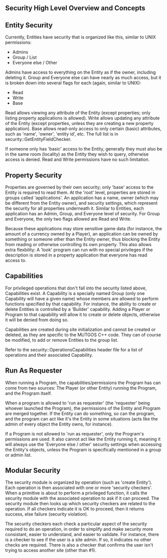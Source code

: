 Security High Level Overview and Concepts
-----------------------------------------

Entity Security
---------------

Currently, Entities have security that is organized like this, similar to UNIX permissions:
  * Admins
  * Group / List
  * Everyone else / Other

Admins have access to everything on the Entity as if the owner, including deleting it.  Group and Everyone else can have nearly as much access, but it is broken down into several flags for each (again, similar to UNIX):
  * Read
  * Write
  * Base

Read allows viewing any attribute of the Entity (except properties; only listing property applications is allowed).  Write allows updating any attribute of the Entity (except properties, unless they are creating a new property application).  Base allows read-only access to only certain (basic) attributes, such as 'name', 'owner', 'entity id', etc.  The full list is in security::GetEntityFieldChecker.

If someone only has 'basic' access to the Entity, generally they must also be in the same room (locality) as the Entity they wish to query, otherwise access is denied.  Read and Write permissions have no such limitation.


Property Security
-----------------

Properties are governed by their own security; only 'base' access to the Entity is required to read them.  At the 'root' level, properties are stored in groups called 'applications'.  An application has a name, owner (which may be different from the Entity owner), and security settings, which represent the security for all properties underneath it.  Similar to Entities, each application has an Admin, Group, and Everyone level of security.  For Group and Everyone, the only two flags allowed are Read and Write.

Because these applications may store sensitive game data (for instance, the amount of a currency owned by a Player), an application can be owned by something or someone other than the Entity owner, thus blocking the Entity from reading or otherwise controlling its own property.  This also allows extra flexbility: A 'look' program can run with no special privileges if the description is stored in a property application that everyone has read access to.


Capabilities
------------

For privileged operations that don't fall into the security listed above, Capabilities exist.  A Capability is a specially named Group (only one Capability will have a given name) whose members are allowed to perform functions specified by that capability.  For instance, the ability to create or delete Entities is controlled by a 'Builder' capability.  Adding a Player or Program to that capability will allow it to create or delete objects, otherwise it will be denied from doing so.

Capabilities are created during site initialization and cannot be created or deleted, as they are specific to the MUTGOS C++ code.  They can of course be modified, to add or remove Entities to the group list.

Refer to the security::OperationsCapabilities header file for a list of operations and their associated Capability.


Run As Requester
----------------
When running a Program, the capabilities/permissions the Program has can come from two sources:  The Player (or other Entity) running the Program, and the Program itself.

When a program is allowed to 'run as requester' (the 'requester' being whoever launched the Program), the permissions of the Entity and Program are merged together.  If the Entity can do something, so can the program, and the program can act like it's the Entity in some situations (acts like the admin of every object the Entity owns, for instance).

If a Program is not allowed to 'run as requester', only the Program's permissions are used.  It also cannot act like the Entity running it, meaning it will always use the 'Everyone else / other' security settings when accessing the Entity's objects, unless the Program is specifically mentioned in a group or admin list.


Modular Security
----------------

The security module is organized by operation (such as 'create Entity').  Each operation is then associated with one or more 'security checkers'.  When a primitive is about to perform a privileged function, it calls the security module with the associated operation to ask if it can proceed.  The security module then looks up which security checkers are related to the operation.  If all checkers indicate it is OK to proceed, then it returns success, else failure (security violation).
  
The security checkers each check a particular aspect of the security required to do an operation, in order to simplify and make security more consistant, easier to understand, and easier to validate.  For instance, there is a checker to see if the user is a site admin.  If so, it indicates no other checks are required.  There is also a checker that confirms the user isn't trying to access another site (other than #1).
